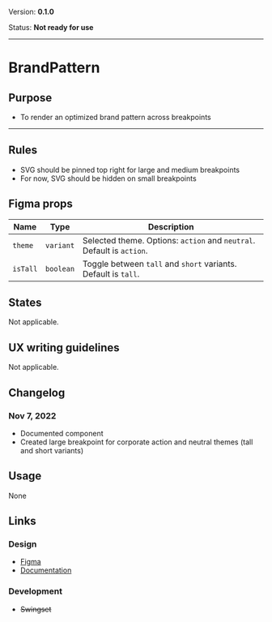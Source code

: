 Version: **0.1.0**

Status: **Not ready for use**



---

# BrandPattern

## Purpose

* To render an optimized brand pattern across breakpoints



---

## Rules

* SVG should be pinned top right for large and medium breakpoints
* For now, SVG should be hidden on small breakpoints

## Figma props

| Name | Type | Description |
|----|----|----|
| `theme` | `variant` | Selected theme. Options: `action` and `neutral`. Default is `action`. |
| `isTall` | `boolean` | Toggle between `tall` and `short` variants. Default is `tall`. |

## States

Not applicable.

## UX writing guidelines

Not applicable.

## Changelog

### Nov 7, 2022

* Documented component
* Created large breakpoint for corporate action and neutral themes (tall and short variants)

## Usage

None

## Links

### Design

* [Figma](https://www.figma.com/file/7cYgDM618stjYUHDqAfRec/Components?node-id=2303%3A11771)
* [Documentation](https://hashicorp-wpl-documentation.vercel.app/components/brand-pattern)

### Development

* ~~Swingset~~


